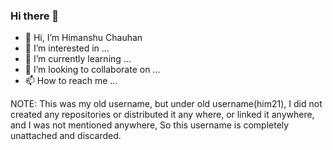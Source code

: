 ### Hi there 👋
- 👋 Hi, I’m Himanshu Chauhan
- 👀 I’m interested in ...
- 🌱 I’m currently learning ...
- 💞️ I’m looking to collaborate on ...
- 📫 How to reach me ...

NOTE: This was my old username, but under old username(him21), I did not created any repositories or distributed it any where, or linked it anywhere, and I was not mentioned anywhere, So this username is completely unattached and discarded.

<!---
Him21/Him21 is a ✨ special ✨ repository because its `README.md` (this file) appears on your GitHub profile.
You can click the Preview link to take a look at your changes.
--->

